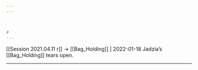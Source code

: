 ```yaml
---
---



#
---
```


[[Session 2021.04.11 r]] -> [[Bag_Holding]] | 2022-01-18
Jadzia’s [[Bag_Holding]] tears open.

---
